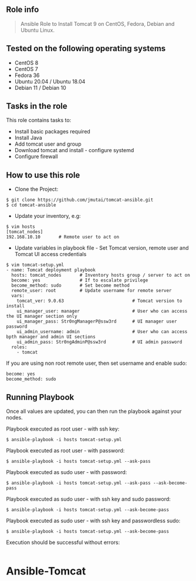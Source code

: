 ## Role info

> Ansible Role to Install Tomcat 9 on CentOS, Fedora, Debian and Ubuntu Linux.


## Tested on the following operating systems

- CentOS 8
- CentOS 7
- Fedora 36
- Ubuntu 20.04 / Ubuntu 18.04
- Debian 11 / Debian 10

## Tasks in the role

This role contains tasks to:

- Install basic packages required
- Install Java
- Add tomcat user and group
- Download tomcat and install - configure systemd
- Configure firewall

## How to use this role

- Clone the Project:

```
$ git clone https://github.com/jmutai/tomcat-ansible.git
$ cd tomcat-ansible
```

- Update your inventory, e.g:

```
$ vim hosts
[tomcat_nodes]
192.168.10.10       # Remote user to act on
```

- Update variables in playbook file - Set Tomcat version, remote user and Tomcat UI access credentials

```
$ vim tomcat-setup.yml
- name: Tomcat deployment playbook
  hosts: tomcat_nodes       # Inventory hosts group / server to act on
  become: yes               # If to escalate privilege
  become_method: sudo       # Set become method
  remote_user: root         # Update username for remote server
  vars:
    tomcat_ver: 9.0.63                          # Tomcat version to install
    ui_manager_user: manager                    # User who can access the UI manager section only
    ui_manager_pass: Str0ngManagerP@ssw3rd      # UI manager user password
    ui_admin_username: admin                    # User who can access bpth manager and admin UI sections
    ui_admin_pass: Str0ngAdminP@ssw3rd          # UI admin password
  roles:
    - tomcat
```

If you are using non root remote user, then set username and enable sudo:

```
become: yes
become_method: sudo
```

## Running Playbook

Once all values are updated, you can then run the playbook against your nodes.

Playbook executed as root user - with ssh key:

```
$ ansible-playbook -i hosts tomcat-setup.yml
```

Playbook executed as root user - with password:

```
$ ansible-playbook -i hosts tomcat-setup.yml --ask-pass
```

Playbook executed as sudo user - with password:

```
$ ansible-playbook -i hosts tomcat-setup.yml --ask-pass --ask-become-pass
```

Playbook executed as sudo user - with ssh key and sudo password:

```
$ ansible-playbook -i hosts tomcat-setup.yml --ask-become-pass
```

Playbook executed as sudo user - with ssh key and passwordless sudo:

```
$ ansible-playbook -i hosts tomcat-setup.yml --ask-become-pass
```

Execution should be successful without errors:

```
```
# Ansible-Tomcat
